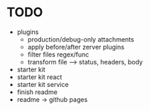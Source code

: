 # TODO
- plugins
    - production/debug-only attachments
    - apply before/after zerver plugins
    - filter files regex/func
    - transform file --> status, headers, body
- starter kit
- starter kit react
- starter kit service
- finish readme
- readme -> github pages
